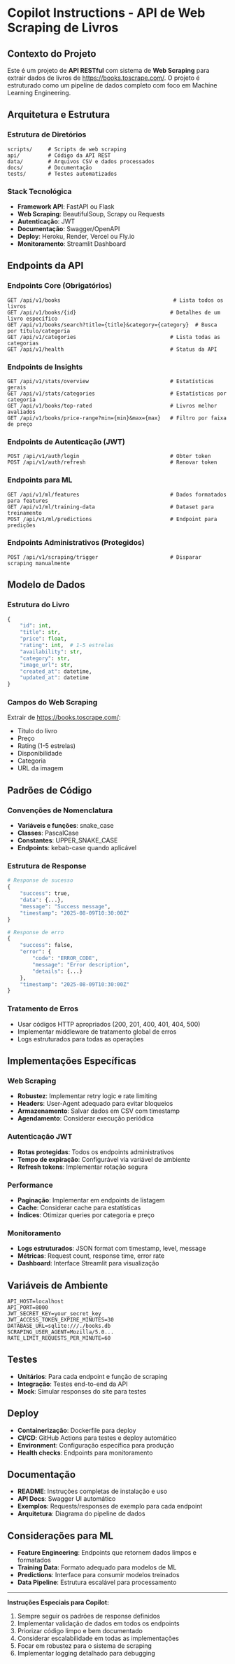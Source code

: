 # Copilot Instructions - API de Web Scraping de Livros

## Contexto do Projeto

Este é um projeto de **API RESTful** com sistema de **Web Scraping** para extrair dados de livros de https://books.toscrape.com/. O projeto é estruturado como um pipeline de dados completo com foco em Machine Learning Engineering.

## Arquitetura e Estrutura

### Estrutura de Diretórios
```
scripts/     # Scripts de web scraping
api/         # Código da API REST
data/        # Arquivos CSV e dados processados
docs/        # Documentação
tests/       # Testes automatizados
```

### Stack Tecnológica
- **Framework API**: FastAPI ou Flask
- **Web Scraping**: BeautifulSoup, Scrapy ou Requests
- **Autenticação**: JWT
- **Documentação**: Swagger/OpenAPI
- **Deploy**: Heroku, Render, Vercel ou Fly.io
- **Monitoramento**: Streamlit Dashboard

## Endpoints da API

### Endpoints Core (Obrigatórios)
```
GET /api/v1/books                                    # Lista todos os livros
GET /api/v1/books/{id}                              # Detalhes de um livro específico
GET /api/v1/books/search?title={title}&category={category}  # Busca por título/categoria
GET /api/v1/categories                              # Lista todas as categorias
GET /api/v1/health                                  # Status da API
```

### Endpoints de Insights
```
GET /api/v1/stats/overview                          # Estatísticas gerais
GET /api/v1/stats/categories                        # Estatísticas por categoria
GET /api/v1/books/top-rated                         # Livros melhor avaliados
GET /api/v1/books/price-range?min={min}&max={max}   # Filtro por faixa de preço
```

### Endpoints de Autenticação (JWT)
```
POST /api/v1/auth/login                             # Obter token
POST /api/v1/auth/refresh                           # Renovar token
```

### Endpoints para ML
```
GET /api/v1/ml/features                             # Dados formatados para features
GET /api/v1/ml/training-data                        # Dataset para treinamento
POST /api/v1/ml/predictions                         # Endpoint para predições
```

### Endpoints Administrativos (Protegidos)
```
POST /api/v1/scraping/trigger                       # Disparar scraping manualmente
```

## Modelo de Dados

### Estrutura do Livro
```python
{
    "id": int,
    "title": str,
    "price": float,
    "rating": int,  # 1-5 estrelas
    "availability": str,
    "category": str,
    "image_url": str,
    "created_at": datetime,
    "updated_at": datetime
}
```

### Campos do Web Scraping
Extrair de https://books.toscrape.com/:
- Título do livro
- Preço
- Rating (1-5 estrelas)
- Disponibilidade
- Categoria
- URL da imagem

## Padrões de Código

### Convenções de Nomenclatura
- **Variáveis e funções**: snake_case
- **Classes**: PascalCase
- **Constantes**: UPPER_SNAKE_CASE
- **Endpoints**: kebab-case quando aplicável

### Estrutura de Response
```python
# Response de sucesso
{
    "success": true,
    "data": {...},
    "message": "Success message",
    "timestamp": "2025-08-09T10:30:00Z"
}

# Response de erro
{
    "success": false,
    "error": {
        "code": "ERROR_CODE",
        "message": "Error description",
        "details": {...}
    },
    "timestamp": "2025-08-09T10:30:00Z"
}
```

### Tratamento de Erros
- Usar códigos HTTP apropriados (200, 201, 400, 401, 404, 500)
- Implementar middleware de tratamento global de erros
- Logs estruturados para todas as operações

## Implementações Específicas

### Web Scraping
- **Robustez**: Implementar retry logic e rate limiting
- **Headers**: User-Agent adequado para evitar bloqueios
- **Armazenamento**: Salvar dados em CSV com timestamp
- **Agendamento**: Considerar execução periódica

### Autenticação JWT
- **Rotas protegidas**: Todos os endpoints administrativos
- **Tempo de expiração**: Configurável via variável de ambiente
- **Refresh tokens**: Implementar rotação segura

### Performance
- **Paginação**: Implementar em endpoints de listagem
- **Cache**: Considerar cache para estatísticas
- **Índices**: Otimizar queries por categoria e preço

### Monitoramento
- **Logs estruturados**: JSON format com timestamp, level, message
- **Métricas**: Request count, response time, error rate
- **Dashboard**: Interface Streamlit para visualização

## Variáveis de Ambiente
```
API_HOST=localhost
API_PORT=8000
JWT_SECRET_KEY=your_secret_key
JWT_ACCESS_TOKEN_EXPIRE_MINUTES=30
DATABASE_URL=sqlite:///./books.db
SCRAPING_USER_AGENT=Mozilla/5.0...
RATE_LIMIT_REQUESTS_PER_MINUTE=60
```

## Testes
- **Unitários**: Para cada endpoint e função de scraping
- **Integração**: Testes end-to-end da API
- **Mock**: Simular responses do site para testes

## Deploy
- **Containerização**: Dockerfile para deploy
- **CI/CD**: GitHub Actions para testes e deploy automático
- **Environment**: Configuração específica para produção
- **Health checks**: Endpoints para monitoramento

## Documentação
- **README**: Instruções completas de instalação e uso
- **API Docs**: Swagger UI automático
- **Exemplos**: Requests/responses de exemplo para cada endpoint
- **Arquitetura**: Diagrama do pipeline de dados

## Considerações para ML
- **Feature Engineering**: Endpoints que retornem dados limpos e formatados
- **Training Data**: Formato adequado para modelos de ML
- **Predictions**: Interface para consumir modelos treinados
- **Data Pipeline**: Estrutura escalável para processamento

---

**Instruções Especiais para Copilot:**
1. Sempre seguir os padrões de response definidos
2. Implementar validação de dados em todos os endpoints
3. Priorizar código limpo e bem documentado
4. Considerar escalabilidade em todas as implementações
5. Focar em robustez para o sistema de scraping
6. Implementar logging detalhado para debugging
